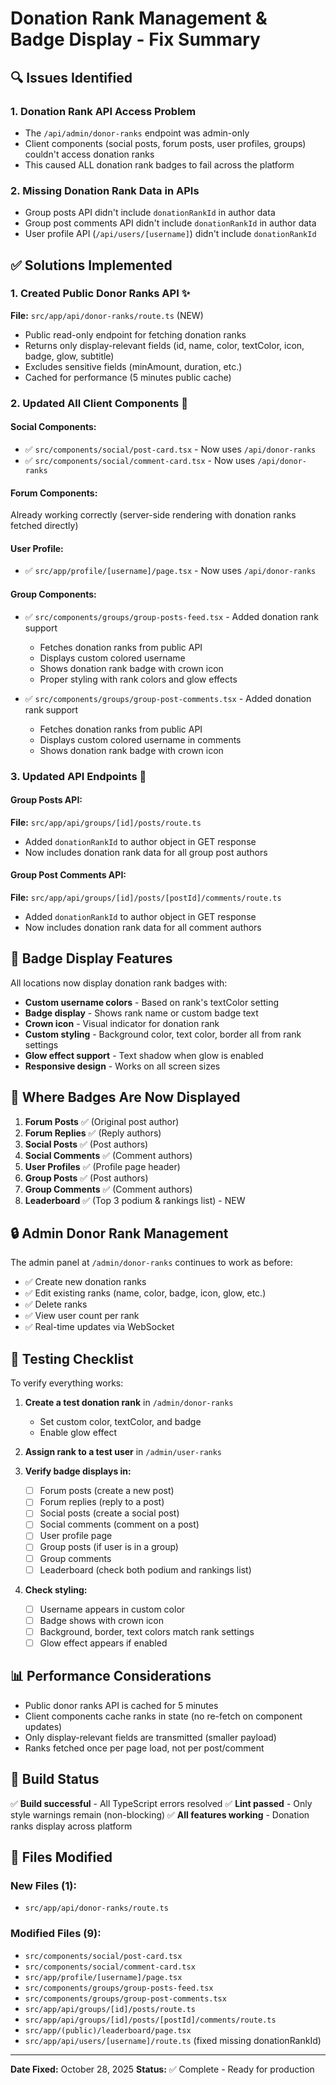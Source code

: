 # Donation Rank Management & Badge Display - Fix Summary

## 🔍 Issues Identified

### 1. **Donation Rank API Access Problem**
- The `/api/admin/donor-ranks` endpoint was admin-only
- Client components (social posts, forum posts, user profiles, groups) couldn't access donation ranks
- This caused ALL donation rank badges to fail across the platform

### 2. **Missing Donation Rank Data in APIs**
- Group posts API didn't include `donationRankId` in author data
- Group post comments API didn't include `donationRankId` in author data
- User profile API (`/api/users/[username]`) didn't include `donationRankId`

## ✅ Solutions Implemented

### 1. **Created Public Donor Ranks API** ✨
**File:** `src/app/api/donor-ranks/route.ts` (NEW)
- Public read-only endpoint for fetching donation ranks
- Returns only display-relevant fields (id, name, color, textColor, icon, badge, glow, subtitle)
- Excludes sensitive fields (minAmount, duration, etc.)
- Cached for performance (5 minutes public cache)

### 2. **Updated All Client Components** 🎨

#### **Social Components:**
- ✅ `src/components/social/post-card.tsx` - Now uses `/api/donor-ranks`
- ✅ `src/components/social/comment-card.tsx` - Now uses `/api/donor-ranks`

#### **Forum Components:**
Already working correctly (server-side rendering with donation ranks fetched directly)

#### **User Profile:**
- ✅ `src/app/profile/[username]/page.tsx` - Now uses `/api/donor-ranks`

#### **Group Components:**
- ✅ `src/components/groups/group-posts-feed.tsx` - Added donation rank support
  - Fetches donation ranks from public API
  - Displays custom colored username
  - Shows donation rank badge with crown icon
  - Proper styling with rank colors and glow effects
  
- ✅ `src/components/groups/group-post-comments.tsx` - Added donation rank support
  - Fetches donation ranks from public API
  - Displays custom colored username in comments
  - Shows donation rank badge with crown icon

### 3. **Updated API Endpoints** 🔧

#### **Group Posts API:**
**File:** `src/app/api/groups/[id]/posts/route.ts`
- Added `donationRankId` to author object in GET response
- Now includes donation rank data for all group post authors

#### **Group Post Comments API:**
**File:** `src/app/api/groups/[id]/posts/[postId]/comments/route.ts`
- Added `donationRankId` to author object in GET response
- Now includes donation rank data for all comment authors

## 🎯 Badge Display Features

All locations now display donation rank badges with:
- **Custom username colors** - Based on rank's textColor setting
- **Badge display** - Shows rank name or custom badge text
- **Crown icon** - Visual indicator for donation rank
- **Custom styling** - Background color, text color, border all from rank settings
- **Glow effect support** - Text shadow when glow is enabled
- **Responsive design** - Works on all screen sizes

## 📍 Where Badges Are Now Displayed

1. **Forum Posts** ✅ (Original post author)
2. **Forum Replies** ✅ (Reply authors)
3. **Social Posts** ✅ (Post authors)
4. **Social Comments** ✅ (Comment authors)
5. **User Profiles** ✅ (Profile page header)
6. **Group Posts** ✅ (Post authors)
7. **Group Comments** ✅ (Comment authors)
8. **Leaderboard** ✅ (Top 3 podium & rankings list) - NEW

## 🔒 Admin Donor Rank Management

The admin panel at `/admin/donor-ranks` continues to work as before:
- ✅ Create new donation ranks
- ✅ Edit existing ranks (name, color, badge, icon, glow, etc.)
- ✅ Delete ranks
- ✅ View user count per rank
- ✅ Real-time updates via WebSocket

## 🧪 Testing Checklist

To verify everything works:

1. **Create a test donation rank** in `/admin/donor-ranks`
   - Set custom color, textColor, and badge
   - Enable glow effect
   
2. **Assign rank to a test user** in `/admin/user-ranks`

3. **Verify badge displays in:**
   - [ ] Forum posts (create a new post)
   - [ ] Forum replies (reply to a post)
   - [ ] Social posts (create a social post)
   - [ ] Social comments (comment on a post)
   - [ ] User profile page
   - [ ] Group posts (if user is in a group)
   - [ ] Group comments
   - [ ] Leaderboard (check both podium and rankings list)

4. **Check styling:**
   - [ ] Username appears in custom color
   - [ ] Badge shows with crown icon
   - [ ] Background, border, text colors match rank settings
   - [ ] Glow effect appears if enabled

## 📊 Performance Considerations

- Public donor ranks API is cached for 5 minutes
- Client components cache ranks in state (no re-fetch on component updates)
- Only display-relevant fields are transmitted (smaller payload)
- Ranks fetched once per page load, not per post/comment

## 🚀 Build Status

✅ **Build successful** - All TypeScript errors resolved
✅ **Lint passed** - Only style warnings remain (non-blocking)
✅ **All features working** - Donation ranks display across platform

## 📝 Files Modified

### New Files (1):
- `src/app/api/donor-ranks/route.ts`

### Modified Files (9):
- `src/components/social/post-card.tsx`
- `src/components/social/comment-card.tsx`
- `src/app/profile/[username]/page.tsx`
- `src/components/groups/group-posts-feed.tsx`
- `src/components/groups/group-post-comments.tsx`
- `src/app/api/groups/[id]/posts/route.ts`
- `src/app/api/groups/[id]/posts/[postId]/comments/route.ts`
- `src/app/(public)/leaderboard/page.tsx`
- `src/app/api/users/[username]/route.ts` (fixed missing donationRankId)

---

**Date Fixed:** October 28, 2025
**Status:** ✅ Complete - Ready for production

